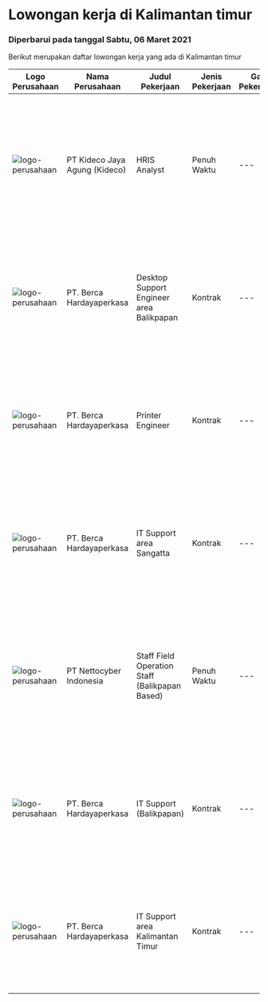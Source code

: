 
  # Lowongan kerja di Kalimantan timur

  ### Diperbarui pada tanggal Sabtu, 06 Maret 2021

  Berikut merupakan daftar lowongan kerja yang ada di Kalimantan timur

  |Logo Perusahaan | Nama Perusahaan | Judul Pekerjaan | Jenis Pekerjaan | Gaji Pekerjaan | Lokasi | Deskripsi | Tanggal diunggah | Pranala |
  | -------------- | --------------- | --------------- | --------- | --------- | -------------- | ------- | ----------- | ----------- |
  |![logo-perusahaan](https://image-service-cdn.seek.com.au/67130d3f14c1e2e78cc4c28fd34958c59b861449/ee4dce1061f3f616224767ad58cb2fc751b8d2dc)|PT Kideco Jaya Agung (Kideco)|HRIS Analyst|Penuh Waktu|---|Paser|Requirements:    Candidate must possess at least diploma/ bachelor degree in Information System/ Computer Science Engineering (IPK Minimal 3,0)   ...|Selasa, 02 Maret 2021|https://www.jobstreet.co.id/id/job/hris-analyst-3470802?token=0~8cb53f5b-1f6f-47c8-92f7-0cc857517d42&sectionRank=1&jobId=jobstreet-id-job-3470802|
|![logo-perusahaan](https://image-service-cdn.seek.com.au/07808e0e0514b875ff9e370c520f3f76aeab9a82/ee4dce1061f3f616224767ad58cb2fc751b8d2dc)|PT. Berca Hardayaperkasa|Desktop Support Engineer area Balikpapan|Kontrak|---|Kalimantan Timur|Responsibilities : Analyzing, diagnosing, and installation to several areas including desktop hardware, operating systems, application software and...|Kamis, 25 Februari 2021|https://www.jobstreet.co.id/id/job/desktop-support-engineer-area-balikpapan-3467308?token=0~8cb53f5b-1f6f-47c8-92f7-0cc857517d42&sectionRank=2&jobId=jobstreet-id-job-3467308|
|![logo-perusahaan](https://image-service-cdn.seek.com.au/07808e0e0514b875ff9e370c520f3f76aeab9a82/ee4dce1061f3f616224767ad58cb2fc751b8d2dc)|PT. Berca Hardayaperkasa|Printer Engineer|Kontrak|---|Balikpapan|Responsibilities : Analyzing, diagnosing, and installation to several areas including desktop hardware, operating systems, application software and...|Kamis, 25 Februari 2021|https://www.jobstreet.co.id/id/job/printer-engineer-3467307?token=0~8cb53f5b-1f6f-47c8-92f7-0cc857517d42&sectionRank=3&jobId=jobstreet-id-job-3467307|
|![logo-perusahaan](https://image-service-cdn.seek.com.au/07808e0e0514b875ff9e370c520f3f76aeab9a82/ee4dce1061f3f616224767ad58cb2fc751b8d2dc)|PT. Berca Hardayaperkasa|IT Support area Sangatta|Kontrak|---|Kalimantan Timur|Responsibilities: Analyzing, diagnosing, and installation to several areas including desktop hardware, operating systems, application software and...|Jumat, 19 Februari 2021|https://www.jobstreet.co.id/id/job/it-support-area-sangatta-3454999?token=0~8cb53f5b-1f6f-47c8-92f7-0cc857517d42&sectionRank=4&jobId=jobstreet-id-job-3454999|
|![logo-perusahaan](https://image-service-cdn.seek.com.au/5cb404682aa4a06005e513cff9a29fa3f139140d/ee4dce1061f3f616224767ad58cb2fc751b8d2dc)|PT Nettocyber Indonesia|Staff Field Operation Staff (Balikpapan Based)|Penuh Waktu|---|Balikpapan|Live in Balikpapan  Diploma or Bachelor Degree majoring in Information Technology. Familiar with Microsoft product (Operating System and Microsft...|Selasa, 16 Februari 2021|https://www.jobstreet.co.id/id/job/staff-field-operation-staff-balikpapan-based-3459198?token=0~8cb53f5b-1f6f-47c8-92f7-0cc857517d42&sectionRank=5&jobId=jobstreet-id-job-3459198|
|![logo-perusahaan](https://image-service-cdn.seek.com.au/07808e0e0514b875ff9e370c520f3f76aeab9a82/ee4dce1061f3f616224767ad58cb2fc751b8d2dc)|PT. Berca Hardayaperkasa|IT Support (Balikpapan)|Kontrak|---|Kalimantan Timur|Responsibilities: Analyzing, diagnosing, and installation to several areas including desktop hardware, operating systems, application software and...|Rabu, 10 Februari 2021|https://www.jobstreet.co.id/id/job/it-support-balikpapan-3455005?token=0~8cb53f5b-1f6f-47c8-92f7-0cc857517d42&sectionRank=6&jobId=jobstreet-id-job-3455005|
|![logo-perusahaan](https://image-service-cdn.seek.com.au/07808e0e0514b875ff9e370c520f3f76aeab9a82/ee4dce1061f3f616224767ad58cb2fc751b8d2dc)|PT. Berca Hardayaperkasa|IT Support area Kalimantan Timur|Kontrak|---|Kalimantan Timur|Responsibilities: Analyzing, diagnosing, and installation to several areas including desktop hardware, operating systems, application software and...|Senin, 08 Februari 2021|https://www.jobstreet.co.id/id/job/it-support-area-kalimantan-timur-3452765?token=0~8cb53f5b-1f6f-47c8-92f7-0cc857517d42&sectionRank=7&jobId=jobstreet-id-job-3452765|

  